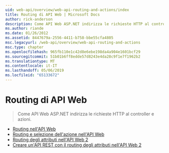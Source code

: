 ```yaml
---
uid: web-api/overview/web-api-routing-and-actions/index
title: Routing di API Web | Microsoft Docs
author: rick-anderson
description: Come API Web ASP.NET indirizza le richieste HTTP al controller e azioni.
ms.author: riande
ms.date: 01/26/2012
ms.assetid: 8447679a-2556-4411-b758-bbe55cfa4805
msc.legacyurl: /web-api/overview/web-api-routing-and-actions
msc.type: chapter
ms.openlocfilehash: 965fb110e1c42d8e6ebe198da4a904e1601bcf29
ms.sourcegitcommit: 51b01b6ff8edde57d8243e4da28c9f1e7f1962b2
ms.translationtype: MT
ms.contentlocale: it-IT
ms.lasthandoff: 05/06/2019
ms.locfileid: "65133672"
---
```

# <a name="web-api-routing"></a>Routing di API Web

> Come API Web ASP.NET indirizza le richieste HTTP al controller e azioni.

- [Routing nell'API Web](routing-in-aspnet-web-api.md)
- [Routing e selezione dell'azione nell'API Web](routing-and-action-selection.md)
- [Routing degli attributi nell'API Web 2](attribute-routing-in-web-api-2.md)
- [Creare un'API REST con il routing degli attributi nell'API Web 2](create-a-rest-api-with-attribute-routing.md)
